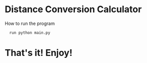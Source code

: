 # Distance Conversion Calculator





How to run the program

      run python main.py

# That's it! Enjoy!
